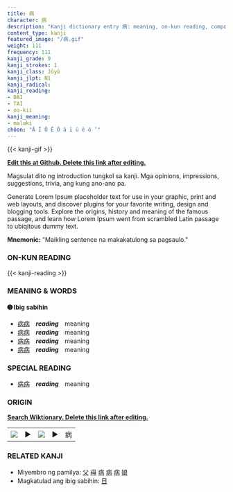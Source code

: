 ```yaml
---
title: 病
character: 病
description: "Kanji dictionary entry 病: meaning, on-kun reading, compounds, origin, related kanji"
content_type: kanji
featured_image: "/病.gif"
weight: 111
frequency: 111
kanji_grade: 9
kanji_strokes: 1
kanji_class: Jōyō
kanji_jlpt: N1
kanji_radical: 
kanji_reading: 
- DAI
- TAI
- oo-kii
kanji_meaning:
- malaki
chōon: "Ā Ī Ū Ē Ō ā ī ū ē ō ’"
---
```

[//]: # (Don't edit the line below. Kanji animated GIF code is automatically generated.)
{{< kanji-gif >}}

[//]: # (Edit below this line.)

**[Edit this at Github. Delete this link after editing.](https://github.com/tim0g/tim/tree/main/content/kanji/病/index.md)**

Magsulat dito ng introduction tungkol sa kanji. Mga opinions, impressions, suggestions, trivia, ang kung ano-ano pa.

Generate Lorem Ipsum placeholder text for use in your graphic, print and web layouts, and discover plugins for your favorite writing, design and blogging tools. Explore the origins, history and meaning of the famous passage, and learn how Lorem Ipsum went from scrambled Latin passage to ubiqitous dummy text.
 
**Mnemonic:** "Maikling sentence na makakatulong sa pagsaulo."

### ON-KUN READING

[//]: # (Don't edit the line below. ON-KUN READING code is automatically generated.)
{{< kanji-reading >}}

### MEANING & WORDS

#### ➊ **Ibig sabihin**
  - [病](../病)[病](../病)　***reading***　meaning
  - [病](../病)[病](../病)　***reading***　meaning
  - [病](../病)[病](../病)　***reading***　meaning
  - [病](../病)[病](../病)　***reading***　meaning

### SPECIAL READING
  - [病](../病)[病](../病)　***reading***　meaning

### ORIGIN

**[Search Wiktionary. Delete this link after editing.](https://wiktionary.org/wiki/病)**
<table class="kanji-table"><tr><td>
<img src="60px-病-bronze.svg.png">
</td><td>▶</td><td>
<img src="60px-病-oracle.svg.png">
</td><td>▶</td>
<td class="kanji-origin">病</td>
</tr></table>

### RELATED KANJI
- Miyembro ng pamilya: [父](../父) [母](../母) [病](../病) [病](../病) [病](../病) [娘](../娘)
- Magkatulad ang ibig sabihin: [日](../日)

